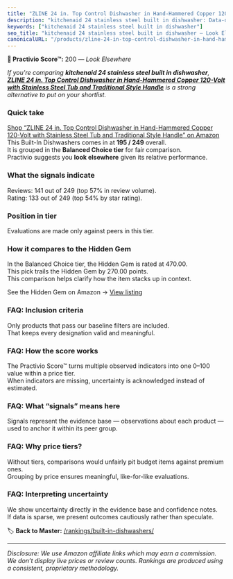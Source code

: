 ```yaml
---
title: "ZLINE 24 in. Top Control Dishwasher in Hand-Hammered Copper 120-Volt with Stainless Steel Tub and Traditional Style Handle"
description: "kitchenaid 24 stainless steel built in dishwasher: Data-driven ranking using the Practivio Score™. Positioned by quality, value, demand, findability, momentum."
keywords: ["kitchenaid 24 stainless steel built in dishwasher"]
seo_title: "kitchenaid 24 stainless steel built in dishwasher — Look Elsewhere (2025)"
canonicalURL: "/products/zline-24-in-top-control-dishwasher-in-hand-hammered-copper-120-volt-with-stainless-steel-tub-and-traditional-style-handle-B07VSYQ2BV/"
---
```


**🚫 Practivio Score™:** 200 — _Look Elsewhere_


*If you're comparing **kitchenaid 24 stainless steel built in dishwasher**, **[ZLINE 24 in. Top Control Dishwasher in Hand-Hammered Copper 120-Volt with Stainless Steel Tub and Traditional Style Handle](https://www.amazon.com/dp/B07VSYQ2BV?tag=practivio-20)** is a strong alternative to put on your shortlist.*
### Quick take
[Shop “ZLINE 24 in. Top Control Dishwasher in Hand-Hammered Copper 120-Volt with Stainless Steel Tub and Traditional Style Handle” on Amazon](https://www.amazon.com/dp/B07VSYQ2BV?tag=practivio-20)
This Built-In Dishwashers comes in at **195 / 249** overall.  
It is grouped in the **Balanced Choice tier** for fair comparison.  
Practivio suggests you **look elsewhere** given its relative performance.

### What the signals indicate
Reviews: 141 out of 249 (top 57% in review volume).  
Rating: 133 out of 249 (top 54% by star rating).  

### Position in tier
Evaluations are made only against peers in this tier.

### How it compares to the Hidden Gem
In the Balanced Choice tier, the Hidden Gem is rated at 470.00.  
This pick trails the Hidden Gem by 270.00 points.  
This comparison helps clarify how the item stacks up in context.  

See the Hidden Gem on Amazon → [View listing](https://www.amazon.com/dp/B01MQGDIAR?tag=practivio-20)

### FAQ: Inclusion criteria
Only products that pass our baseline filters are included.  
That keeps every designation valid and meaningful.

### FAQ: How the score works
The Practivio Score™ turns multiple observed indicators into one 0–100 value within a price tier.  
When indicators are missing, uncertainty is acknowledged instead of estimated.

### FAQ: What “signals” means here
Signals represent the evidence base — observations about each product — used to anchor it within its peer group.

### FAQ: Why price tiers?
Without tiers, comparisons would unfairly pit budget items against premium ones.  
Grouping by price ensures meaningful, like-for-like evaluations.

### FAQ: Interpreting uncertainty
We show uncertainty directly in the evidence base and confidence notes.  
If data is sparse, we present outcomes cautiously rather than speculate.


🏷️ **Back to Master:** [/rankings/built-in-dishwashers/](/rankings/built-in-dishwashers/)

---
_Disclosure: We use Amazon affiliate links which may earn a commission. We don’t display live prices or review counts. Rankings are produced using a consistent, proprietary methodology._
